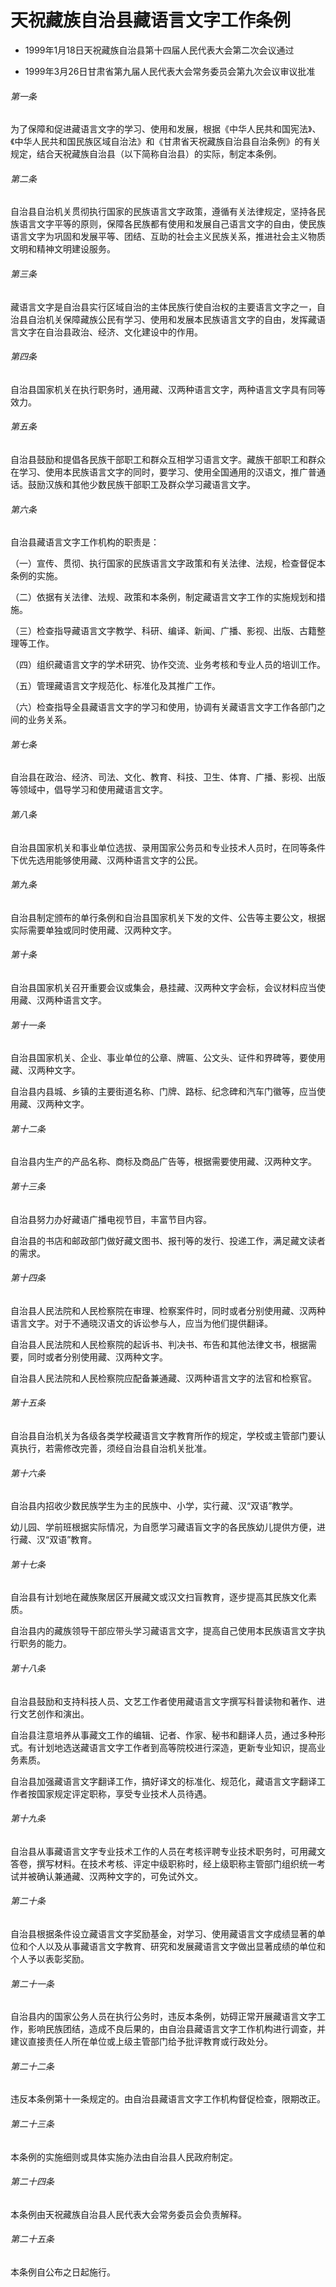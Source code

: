 # 天祝藏族自治县藏语言文字工作条例

- 1999年1月18日天祝藏族自治县第十四届人民代表大会第二次会议通过

- 1999年3月26日甘肃省第九届人民代表大会常务委员会第九次会议审议批准

<!-- INFO END -->

###### 第一条

为了保障和促进藏语言文字的学习、使用和发展，根据《中华人民共和国宪法》、《中华人民共和国民族区域自治法》和《甘肃省天祝藏族自治县自治条例》的有关规定，结合天祝藏族自治县（以下简称自治县）的实际，制定本条例。

###### 第二条

自治县自治机关贯彻执行国家的民族语言文字政策，遵循有关法律规定，坚持各民族语言文字平等的原则，保障各民族都有使用和发展自己语言文字的自由，使民族语言文字为巩固和发展平等、团结、互助的社会主义民族关系，推进社会主义物质文明和精神文明建设服务。

###### 第三条

藏语言文字是自治县实行区域自治的主体民族行使自治权的主要语言文字之一，自治县自治机关保障藏族公民有学习、使用和发展本民族语言文字的自由，发挥藏语言文字在自治县政治、经济、文化建设中的作用。

###### 第四条

自治县国家机关在执行职务时，通用藏、汉两种语言文字，两种语言文字具有同等效力。

###### 第五条

自治县鼓励和提倡各民族干部职工和群众互相学习语言文字。藏族干部职工和群众在学习、使用本民族语言文字的同时，要学习、使用全国通用的汉语文，推广普通话。鼓励汉族和其他少数民族干部职工及群众学习藏语言文字。

###### 第六条

自治县藏语言文字工作机构的职责是：

（一）宣传、贯彻、执行国家的民族语言文字政策和有关法律、法规，检查督促本条例的实施。

（二）依据有关法律、法规、政策和本条例，制定藏语言文字工作的实施规划和措施。

（三）检查指导藏语言文字教学、科研、编译、新闻、广播、影视、出版、古籍整理等工作。

（四）组织藏语言文字的学术研究、协作交流、业务考核和专业人员的培训工作。

（五）管理藏语言文字规范化、标准化及其推广工作。

（六）检查指导全县藏语言文字的学习和使用，协调有关藏语言文字工作各部门之间的业务关系。

###### 第七条

自治县在政治、经济、司法、文化、教育、科技、卫生、体育、广播、影视、出版等领域中，倡导学习和使用藏语言文字。

###### 第八条

自治县国家机关和事业单位选拔、录用国家公务员和专业技术人员时，在同等条件下优先选用能够使用藏、汉两种语言文字的公民。

###### 第九条

自治县制定颁布的单行条例和自治县国家机关下发的文件、公告等主要公文，根据实际需要单独或同时使用藏、汉两种文字。

###### 第十条

自治县国家机关召开重要会议或集会，悬挂藏、汉两种文字会标，会议材料应当使用藏、汉两种语言文字。

###### 第十一条

自治县国家机关、企业、事业单位的公章、牌匾、公文头、证件和界碑等，要使用藏、汉两种文字。

自治县内县城、乡镇的主要街道名称、门牌、路标、纪念碑和汽车门徽等，应当使用藏、汉两种文字。

###### 第十二条

自治县内生产的产品名称、商标及商品广告等，根据需要使用藏、汉两种文字。

###### 第十三条

自治县努力办好藏语广播电视节目，丰富节目内容。

自治县的书店和邮政部门做好藏文图书、报刊等的发行、投递工作，满足藏文读者的需求。

###### 第十四条

自治县人民法院和人民检察院在审理、检察案件时，同时或者分别使用藏、汉两种语言文字。对于不通晓汉语文的诉讼参与人，应当为他们提供翻译。

自治县人民法院和人民检察院的起诉书、判决书、布告和其他法律文书，根据需要，同时或者分别使用藏、汉两种文字。

自治县人民法院和人民检察院应配备兼通藏、汉两种语言文字的法官和检察官。

###### 第十五条

自治县自治机关为各级各类学校藏语言文字教育所作的规定，学校或主管部门要认真执行，若需修改完善，须经自治县自治机关批准。

###### 第十六条

自治县内招收少数民族学生为主的民族中、小学，实行藏、汉“双语”教学。

幼儿园、学前班根据实际情况，为自愿学习藏语盲文字的各民族幼儿提供方便，进行藏、汉“双语”教育。

###### 第十七条

自治县有计划地在藏族聚居区开展藏文或汉文扫盲教育，逐步提高其民族文化素质。

自治县内的藏族领导干部应带头学习藏语言文字，提高自己使用本民族语言文字执行职务的能力。

###### 第十八条

自治县鼓励和支持科技人员、文艺工作者使用藏语言文字撰写科普读物和著作、进行文艺创作和演出。

自治县注意培养从事藏文工作的编辑、记者、作家、秘书和翻译人员，通过多种形式。有计划地选送藏语言文字工作者到高等院校进行深造，更新专业知识，提高业务素质。

自治县加强藏语言文字翻译工作，搞好译文的标准化、规范化，藏语言文字翻译工作者按国家规定评定职称，享受专业技术人员待遇。

###### 第十九条

自治县从事藏语言文字专业技术工作的人员在考核评聘专业技术职务时，可用藏文答卷，撰写材料。在技术考核、评定中级职称时，经上级职称主管部门组织统一考试并被确认兼通藏、汉两种文字的，可免试外文。

###### 第二十条

自治县根据条件设立藏语言文字奖励基金，对学习、使用藏语言文字成绩显著的单位和个人以及从事藏语言文字教育、研究和发展藏语言文字做出显著成绩的单位和个人予以表彰奖励。

###### 第二十一条

自治县内的国家公务人员在执行公务时，违反本条例，妨碍正常开展藏语言文字工作，影响民族团结，造成不良后果的，由自治县藏语言文字工作机构进行调查，并建议直接责任人所在单位或上级主管部门给予批评教育或行政处分。

###### 第二十二条

违反本条例第十一条规定的。由自治县藏语言文字工作机构督促检查，限期改正。

###### 第二十三条

本条例的实施细则或具体实施办法由自治县人民政府制定。

###### 第二十四条

本条例由天祝藏族自治县人民代表大会常务委员会负责解释。

###### 第二十五条

本条例自公布之日起施行。

